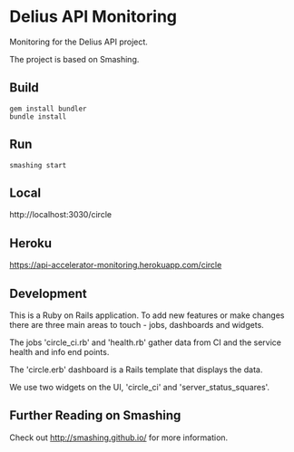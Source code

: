 Delius API Monitoring
====
Monitoring for the Delius API project.

The project is based on Smashing.


Build
----
```
gem install bundler
bundle install
```

Run
----
```
smashing start
```

Local
----
http://localhost:3030/circle

Heroku
----
https://api-accelerator-monitoring.herokuapp.com/circle

Development
----
This is a Ruby on Rails application. To add new features or make changes there are three main areas to touch -
jobs, dashboards and widgets.

The jobs 'circle_ci.rb' and 'health.rb' gather data from CI and the service health and info end points.

The 'circle.erb' dashboard is a Rails template that displays the data.

We use two widgets on the UI, 'circle_ci' and 'server_status_squares'.

Further Reading on Smashing
----
Check out http://smashing.github.io/ for more information.
